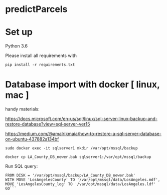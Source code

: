 # predictParcels

# Set up

Python 3.6

Please install all requirements with

```pip install -r requirements.txt``` 

# Database import with docker [ linux, mac ]

handy materials:

https://docs.microsoft.com/en-us/sql/linux/sql-server-linux-backup-and-restore-database?view=sql-server-ver15

https://medium.com/@amalrikmaia/how-to-restore-a-sql-server-database-on-ubuntu-437882a134bf

```sudo docker exec -it sqlserver1 mkdir /var/opt/mssql/backup```
  
```docker cp LA_County_DB_newer.bak sqlserver1:/var/opt/mssql/backup```

Run SQL query:
 ```RESTORE DATABASE LosAngeles
 FROM DISK = '/var/opt/mssql/backup/LA_County_DB_newer.bak'
 WITH MOVE 'LosAngelesCounty' TO '/var/opt/mssql/data/LosAngeles.mdf',
 MOVE 'LosAngelesCounty_log' TO '/var/opt/mssql/data/LosAngeles.ldf'
 GO```
